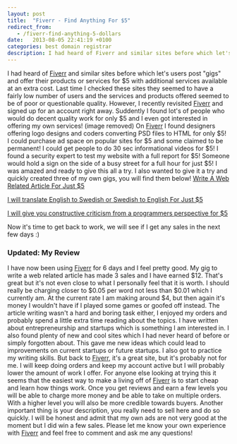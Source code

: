 ```yaml
---
layout: post
title:  "Fiverr - Find Anything For $5"
redirect_from:
   - /fiverr-find-anything-5-dollars
date:   2013-08-05 22:41:19 +0100
categories: best domain registrar
description: I had heard of Fiverr and similar sites before which let's users post "gi...
---
```


I had heard of [Fiverr](http://tracking.fiverr.com/SHIb "Fiverr") and similar sites before which let's users post "gigs" and offer their products or services for $5 with additional services available at an extra cost. Last time I checked these sites they seemed to have a fairly low number of users and the services and products offered seemed to be of poor or questionable quality. However, I recently revisited [Fiverr](http://tracking.fiverr.com/SHIb "Fiverr") and signed up for an account right away. Suddently I found lot's of people who would do decent quality work for only $5 and I even got interested in offering my own services! (image removed) On [Fiverr](http://tracking.fiverr.com/SHIb "Fiverr") I found designers offering logo designs and coders converting PSD files to HTML for only $5! I could purchase ad space on popular sites for $5 and some claimed to be permanent! I could get people to do 30 sec informational videos for $5! I found a security expert to test my website with a full report for $5! Someone would hold a sign on the side of a busy street for a full hour for just $5! I was amazed and ready to give this all a try. I also wanted to give it a try and quickly created three of my own gigs, you will find them below! [Write A Web Related Article For Just $5](http://fiverr.com/markustenghamn/write-a-web-related-article--2 "Write A Web Related Article")

[I will translate English to Swedish or Swedish to English For Just $5](http://fiverr.com/markustenghamn/translate-english-to-swedish-or-swedish-to-english "Translate English To Swedish Or Swedish To Englsh")

[I will give you constructive criticism from a programmers perspective for $5](http://fiverr.com/markustenghamn/give-you-constructive-criticism-from-a-programmers-perspective "I will give you constructive criticism from a programmers perspective for $5")

Now it's time to get back to work, we will see if I get any sales in the next few days :)

### Updated: My Review

 I have now been using [Fiverr](http://tracking.fiverr.com/SHIb "Fiverr") for 6 days and I feel pretty good. My gig to write a web related article has made 3 sales and I have earned $12. That's great but it's not even close to what I personally feel that it is worth. I should really be charging closer to $0.05 per word not less than $0.01 which I currently am. At the current rate I am making around $4, but then again it's money I wouldn't have if I played some games or goofed off instead. The article writing wasn't a hard and boring task either, I enjoyed my orders and probably spend a little extra time reading about the topics. I have written about entrepreneurship and startups which is something I am interested in. I also found plenty of new and cool sites which I had never heard of before or simply forgotten about. This gave me new ideas which could lead to improvements on current startups or future startups. I also got to practice my writing skills. But back to [Fiverr](http://tracking.fiverr.com/SHIb "Fiverr"), it's a great site, but it's probably not for me. I will keep doing orders and keep my account active but I will probably lower the amount of work I offer. For anyone else looking at trying this it seems that the easiest way to make a living off of [Fiverr](http://tracking.fiverr.com/SHIb "Fiverr") is to start cheap and learn how things work. Once you get reviews and earn a few levels you will be able to charge more money and be able to take on multiple orders. With a higher level you will also be more credible towards buyers. Another important thing is your description, you really need to sell here and do so quickly. I will be honest and admit that my own ads are not very good at the moment but I did win a few sales. Please let me know your own experience with [Fiverr](http://tracking.fiverr.com/SHIb "Fiverr") and feel free to comment and ask me any questions!